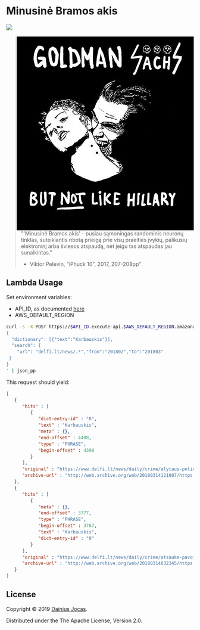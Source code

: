 # Minusinė Bramos akis

![](https://github.com/dainiusjocas/minusine-bramos-akis/workflows/Linting%20and%20Unit%20Tests/badge.svg)

<img src="doc/goldman-sachs.jpg"
 alt="Goldman Sachs but not Like Hillary" title="Goldman Sachs but not Like Hillary"
 align="right" />

> "'Minusinė Bramos akis' - pusiau sąmoningas randominis neuronų tinklas, suteikiantis ribotą prieigą prie visų praeities įvykių, palikusių elektroninį arba šviesos atspaudą, net jeigu tas atspaudas jau sunaikintas."
> - Viktor Pelevin, "iPhuck 10", 2017, 207-208pp"

## Lambda Usage

Set environment variables:
- API_ID, as documented [here](https://docs.aws.amazon.com/lambda/latest/dg/with-on-demand-https-example.html)
- AWS_DEFAULT_REGION

```bash
curl -s -X POST https://$API_ID.execute-api.$AWS_DEFAULT_REGION.amazonaws.com/Prod/observe -d '
{
  "dictionary": [{"text":"Karbauskis"}],
  "search": {
    "url": "delfi.lt/news/.*","from":"201802","to":"201803"
 }
}
' | json_pp
```

This request should yield:
```json
[
   {
      "hits" : [
         {
            "dict-entry-id" : "0",
            "text" : "Karbauskis",
            "meta" : {},
            "end-offset" : 4408,
            "type" : "PHRASE",
            "begin-offset" : 4398
         }
      ],
      "original" : "https://www.delfi.lt/news/daily/crime/alytaus-policija-iesko-nuo-bausmes-besislapstancio-vyro.d?id=77416031",
      "archive-url" : "http://web.archive.org/web/20180314121007/https://www.delfi.lt/news/daily/crime/alytaus-policija-iesko-nuo-bausmes-besislapstancio-vyro.d?id=77416031"
   },
   {
      "hits" : [
         {
            "meta" : {},
            "end-offset" : 3777,
            "type" : "PHRASE",
            "begin-offset" : 3767,
            "text" : "Karbauskis",
            "dict-entry-id" : "0"
         }
      ],
      "original" : "https://www.delfi.lt/news/daily/crime/atsauke-pavoju-sostines-prekybos-centre.d?id=77264831",
      "archive-url" : "http://web.archive.org/web/20180314032345/https://www.delfi.lt/news/daily/crime/atsauke-pavoju-sostines-prekybos-centre.d?id=77264831"
   }
]
```

## License

Copyright &copy; 2019 [Dainius Jocas](https://www.jocas.lt).

Distributed under the The Apache License, Version 2.0.
